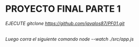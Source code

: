 # PROYECTO FINAL PARTE 1
###### EJECUTE gitclone https://github.com/javalos87/PF01.git
###### Luego corra el siguiente comando node --watch ./src/app.js
